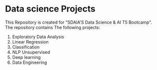 # Data science Projects

This Repository is created for "SDAIA'S Data Science & AI T5 Bootcamp". The repository contains The following projects:

1. Exploratory Data Analysis 
2. Linear Regression
3. Classification
4. NLP Unsupervised 
5. Deep learning
6. Data Engineering
